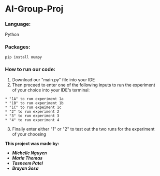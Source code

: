 # AI-Group-Proj

### Language:
Python

### Packages:
`pip install numpy`

### How to run our code:
  1. Download our "main.py" file into your IDE
  2. Then proceed to enter one of the following inputs to run the experiment of your choice into your IDE's terminal:
  
    * "1A" to run experiment 1a 
    * "1B" to run experiment 1b
    * "1C" to run expeiment 1c
    * "2" to run experiment 2
    * "3" to run experiment 3
    * "4" to run experiment 4
    
   3. Finally enter either "1" or "2" to test out the two runs for the experiment of your choosing

**This project was made by:**
  * ***Michelle Nguyen***
  * ***Maria Thomas***
  * ***Tasneem Patel***
  * ***Brayan Sosa***
